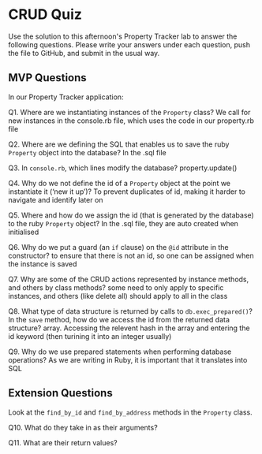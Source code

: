 # CRUD Quiz

Use the solution to this afternoon's Property Tracker lab to answer the following questions. Please write your answers under each question, push the file to GitHub, and submit in the usual way.

## MVP Questions

In our Property Tracker application:

Q1. Where are we instantiating instances of the `Property` class?
We call for new instances in the console.rb file, which uses the code in our property.rb file

Q2. Where are we defining the SQL that enables us to save the ruby `Property` object into the database?
In the .sql file

Q3. In `console.rb`, which lines modify the database?
property.update()

Q4. Why do we not define the id of a `Property` object at the point we instantiate it (‘new it up’)?
To prevent duplicates of id, making it harder to navigate and identify later on

Q5. Where and how do we assign the id (that is generated by the database) to the ruby `Property` object?
In the .sql file, they are auto created when initialised

Q6. Why do we put a guard (an `if` clause) on the `@id` attribute in the constructor?
to ensure that there is not an id, so one can be assigned when the instance is saved

Q7. Why are some of the CRUD actions represented by instance methods, and others by class methods?
some need to only apply to specific instances, and others (like delete all) should apply to all in the class

Q8. What type of data structure is returned by calls to `db.exec_prepared()`? In the `save` method, how do we access the id from the returned data structure?
array. Accessing the relevent hash in the array and entering the id keyword (then turining it into an integer usually) 

Q9. Why do we use prepared statements when performing database operations?
As we are writing in Ruby, it is important that it translates into SQL

## Extension Questions

Look at the `find_by_id` and `find_by_address` methods in the `Property` class.

Q10. What do they take in as their arguments?

Q11. What are their return values?
